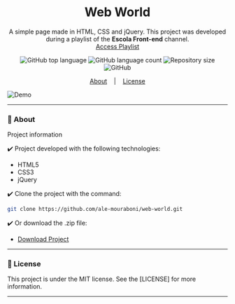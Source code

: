 <h1 align="center">Web World</h1>
<p align="center">A simple page made in HTML, CSS and jQuery. This project was developed during a playlist of the <strong>Escola Front-end</strong> channel.
</br>
<a href="https://www.youtube.com/playlist?list=PL4iwH9RF8xHmjxVNJcyNSkVDYNUo6r2BM">Access Playlist</a>
</p>

<p align="center">
  <img alt="GitHub top language" src="https://img.shields.io/github/languages/top/ale-mouraboni/web-world">

  <img alt="GitHub language count" src="https://img.shields.io/github/languages/count/ale-mouraboni/web-world">

  <img alt="Repository size" src="https://img.shields.io/github/repo-size/ale-mouraboni/web-world">

  <img alt="GitHub" src="https://img.shields.io/github/license/ale-mouraboni/web-world">
</p>

<p align="center">
  <a href="#rocket-about">About</a>
  &nbsp;&nbsp;&nbsp;|&nbsp;&nbsp;&nbsp;
  <a href="#memo-license">License</a>
</p>

![Demo](demo.gif)

---

### :rocket: About
Project information

:heavy_check_mark: Project developed with the following technologies:
* HTML5
* CSS3
* jQuery

:heavy_check_mark: Clone the project with the command:

```sh
git clone https://github.com/ale-mouraboni/web-world.git
```  
  
:heavy_check_mark: Or download the .zip file:  
  
* [Download Project](https://github.com/ale-mouraboni/web-world/archive/refs/heads/main.zip)

---

### :memo: License
This project is under the MIT license. See the [LICENSE] for more information.

---
